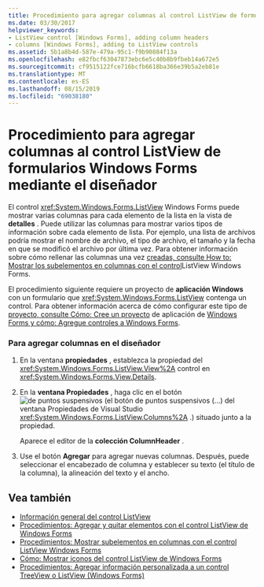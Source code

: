 ```yaml
---
title: Procedimiento para agregar columnas al control ListView de formularios Windows Forms mediante el diseñador
ms.date: 03/30/2017
helpviewer_keywords:
- ListView control [Windows Forms], adding column headers
- columns [Windows Forms], adding to ListView controls
ms.assetid: 5b1a8b4d-587e-479a-95c1-f9b90884f13a
ms.openlocfilehash: e82fbcf63047873ebc6e5c40b8b9fbeb14a672e5
ms.sourcegitcommit: cf9515122fce716bcfb6618ba366e39b5a2eb81e
ms.translationtype: MT
ms.contentlocale: es-ES
ms.lasthandoff: 08/15/2019
ms.locfileid: "69038180"
---
```

# <a name="how-to-add-columns-to-the-windows-forms-listview-control-using-the-designer"></a>Procedimiento para agregar columnas al control ListView de formularios Windows Forms mediante el diseñador

El control <xref:System.Windows.Forms.ListView> Windows Forms puede mostrar varias columnas para cada elemento de la lista en la vista de **detalles** . Puede utilizar las columnas para mostrar varios tipos de información sobre cada elemento de lista. Por ejemplo, una lista de archivos podría mostrar el nombre de archivo, el tipo de archivo, el tamaño y la fecha en que se modificó el archivo por última vez. Para obtener información sobre cómo rellenar las columnas una vez [creadas, consulte How to: Mostrar los subelementos en columnas con el control](how-to-display-subitems-in-columns-with-the-windows-forms-listview-control.md)ListView Windows Forms.

El procedimiento siguiente requiere un proyecto de **aplicación Windows** con un formulario que <xref:System.Windows.Forms.ListView> contenga un control. Para obtener información acerca de cómo configurar este tipo de [proyecto, consulte Cómo: Cree un proyecto](/visualstudio/ide/step-1-create-a-windows-forms-application-project) de aplicación de [Windows Forms y cómo: Agregue controles a Windows Forms](how-to-add-controls-to-windows-forms.md).


### <a name="to-add-columns-in-the-designer"></a>Para agregar columnas en el diseñador

1. En la ventana **propiedades** , establezca la propiedad del <xref:System.Windows.Forms.ListView.View%2A> control en <xref:System.Windows.Forms.View.Details>.

2. En la **ventana Propiedades** , haga clic en el botón![de **puntos suspensivos** (el botón de puntos suspensivos (...) del](./media/visual-studio-ellipsis-button.png)ventana Propiedades de Visual Studio <xref:System.Windows.Forms.ListView.Columns%2A> .) situado junto a la propiedad.

     Aparece el editor de la **colección ColumnHeader** .

3. Use el botón **Agregar** para agregar nuevas columnas. Después, puede seleccionar el encabezado de columna y establecer su texto (el título de la columna), la alineación del texto y el ancho.

## <a name="see-also"></a>Vea también

- [Información general del control ListView](listview-control-overview-windows-forms.md)
- [Procedimientos: Agregar y quitar elementos con el control ListView de Windows Forms](how-to-add-and-remove-items-with-the-windows-forms-listview-control.md)
- [Procedimientos: Mostrar subelementos en columnas con el control ListView Windows Forms](how-to-display-subitems-in-columns-with-the-windows-forms-listview-control.md)
- [Cómo: Mostrar iconos del control ListView de Windows Forms](how-to-display-icons-for-the-windows-forms-listview-control.md)
- [Procedimientos: Agregar información personalizada a un control TreeView o ListView (Windows Forms)](add-custom-information-to-a-treeview-or-listview-control-wf.md)
